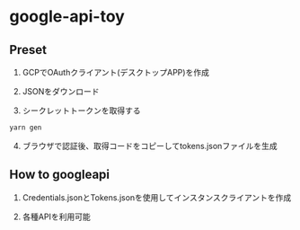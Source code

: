 # google-api-toy

## Preset

1. GCPでOAuthクライアント(デスクトップAPP)を作成

2. JSONをダウンロード

3. シークレットトークンを取得する

```sh
yarn gen
```

4. ブラウザで認証後、取得コードをコピーしてtokens.jsonファイルを生成

## How to googleapi

1. Credentials.jsonとTokens.jsonを使用してインスタンスクライアントを作成

2. 各種APIを利用可能
